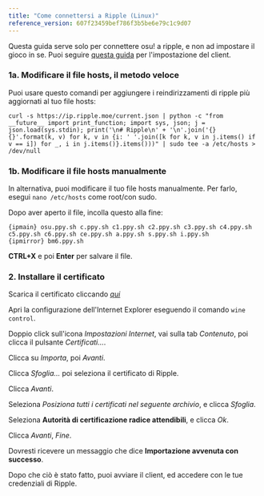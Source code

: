 ```yaml
---
title: "Come connettersi a Ripple (Linux)"
reference_version: 607f23459bef786f3b5be6e79c1c9d07
---
```

Questa guida serve solo per connettere osu! a ripple, e non ad impostare il gioco in se. Puoi seguire [questa guida](https://gist.github.com/Francesco149/a2f796683a4e5195458f4bb171d88eb0) per l'impostazione del client.

### 1a. Modificare il file hosts, il metodo veloce
Puoi usare questo comandi per aggiungere i reindirizzamenti di ripple più aggiornati al tuo file hosts:
```
curl -s https://ip.ripple.moe/current.json | python -c "from __future__ import print_function; import sys, json; j = json.load(sys.stdin); print('\n# Ripple\n' + '\n'.join('{} {}'.format(k, v) for k, v in {i: ' '.join([k for k, v in j.items() if v == i]) for _, i in j.items()}.items()))" | sudo tee -a /etc/hosts > /dev/null
```

### 1b. Modificare il file hosts manualmente
In alternativa, puoi modificare il tuo file hosts manualmente. Per farlo, esegui `nano /etc/hosts` come root/con sudo.

Dopo aver aperto il file, incolla questo alla fine:

```
{ipmain} osu.ppy.sh c.ppy.sh c1.ppy.sh c2.ppy.sh c3.ppy.sh c4.ppy.sh c5.ppy.sh c6.ppy.sh ce.ppy.sh a.ppy.sh s.ppy.sh i.ppy.sh
{ipmirror} bm6.ppy.sh
```
**CTRL+X** e poi **Enter** per salvare il file.

### 2. Installare il certificato
Scarica il certificato cliccando [*qui*](https://zxq.co/ripple/ripple-server-switcher/raw/commit/d206bffb6fc896bc9c5121b30ba302e9e31c1161/RippleServerSwitcher/Resources/certificate.cer)

Apri la configurazione dell'Internet Explorer eseguendo il comando `wine control`.

Doppio click sull'icona *Impostazioni Internet*, vai sulla tab *Contenuto*, poi clicca il pulsante *Certificati...*.

Clicca su *Importa*, poi *Avanti*.

Clicca *Sfoglia...* poi seleziona il certificato di Ripple.

Clicca *Avanti*.

Seleziona *Posiziona tutti i certificati nel seguente archivio*, e clicca *Sfoglia*.

Seleziona **Autorità di certificazione radice attendibili**, e clicca *Ok*.

Clicca *Avanti*, *Fine*.

Dovresti ricevere un messaggio che dice **Importazione avvenuta con successo**.


Dopo che ciò è stato fatto, puoi avviare il client, ed accedere con le tue credenziali di Ripple.